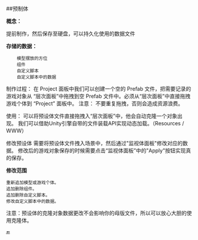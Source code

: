 ##预制体

**概念：**

提前制作，然后保存至硬盘，可以持久化使用的数据文件

**存储的数据：**
```
    模型摆放的方位
    组件
    自定义脚本
    自定义脚本中的数据
```

制作过程：
    在 Project 面板中我们可以创建一个空的 Prefab 文件，把需要记录的游戏对象从 “层次面板”中拖拽到空 Prefab 文件中。必须从“层次面板”中直接拖拽游戏个体到 “Project” 面板中。
注意： 不要重复拖拽，否则会造成资源浪费。


使用：
可以将预设体文件直接拖拽入“层次面板”中，他会自动克隆一个对象出现。
我们可以借助Unity引擎自带的文件装载API实现动态加载。（Resources / WWW）

修改预设体
需要将预设体文件拽入场景中，然后通过"监视体面板"修改对应的数据。
修改后的游戏对象保存的时候需要点击“监视体面板”中的"Apply"按钮实现真的保存。

**修改范围**
```
重新追加模型或游戏个体。
追加删除组件。
追加删除自定义脚本。
修改自定义脚本中的数据。
```

注意：预设体的克隆对象数据更改不会影响你的母版文件，所以可以放心大胆的使用克隆体。

🔚

